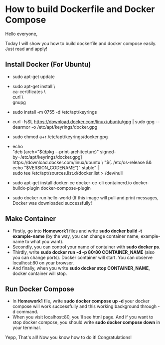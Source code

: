 # How to build Dockerfile and Docker Compose

Hello everyone,

Today I will show you how to build dockerfile and docker compose easily. Just read and apply!

## Install Docker (For Ubuntu)

- sudo apt-get update
- sudo apt-get install \ \
    ca-certificates \ \
    curl \ \
    gnupg

- sudo install -m 0755 -d /etc/apt/keyrings
- curl -fsSL https://download.docker.com/linux/ubuntu/gpg | sudo gpg --dearmor -o /etc/apt/keyrings/docker.gpg
- sudo chmod a+r /etc/apt/keyrings/docker.gpg
- echo \
  "deb [arch="$(dpkg --print-architecture)" signed-by=/etc/apt/keyrings/docker.gpg] https://download.docker.com/linux/ubuntu \
  "$(. /etc/os-release && echo "$VERSION_CODENAME")" stable" | \
  sudo tee /etc/apt/sources.list.d/docker.list > /dev/null

- sudo apt-get install docker-ce docker-ce-cli containerd.io docker-buildx-plugin docker-compose-plugin

- sudo docker run hello-world (If this image will pull and print messages, Docker was downloaded successfully!

## Make Container

- Firstly, go into **Homework1** files and write **sudo docker build -t example-name** (by the way, you can change container name, example-name to what you want).
- Secondly, you can control your name of container with **sudo docker ps**.
- Thirdly, write **sudo docker run -d -p 80:80 CONTAINER_NAME** (also you can change ports). Docker container will start. You can observe localhost:80 on your browser.
- And finally, when you write **sudo docker stop CONTAINER_NAME**, docker container will stop.

## Run Docker Compose

- In **Homework1** file, write **sudo docker compose up -d** your docker compose will work successfully and this working background through -d command.
- When you visit localhost:80, you'll see html page. And if you want to stop docker compose, you should write **sudo docker compose down** in your terminal.

Yepp, That's all! Now you know how to do it!
Congratulations!
